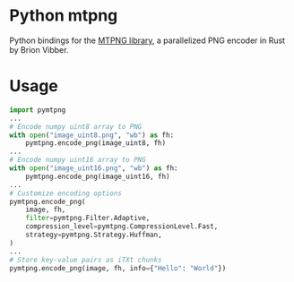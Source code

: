 # Python mtpng
Python bindings for the [MTPNG library](https://github.com/brion/mtpng), a parallelized PNG encoder in Rust by Brion Vibber.

# Usage
```python
import pymtpng
...
# Encode numpy uint8 array to PNG
with open("image_uint8.png", "wb") as fh:
    pymtpng.encode_png(image_uint8, fh)
...
# Encode numpy uint16 array to PNG
with open("image_uint16.png", "wb") as fh:
    pymtpng.encode_png(image_uint16, fh)
...
# Customize encoding options
pymtpng.encode_png(
    image, fh,
    filter=pymtpng.Filter.Adaptive,
    compression_level=pymtpng.CompressionLevel.Fast,
    strategy=pymtpng.Strategy.Huffman,
)
...
# Store key-value pairs as iTXt chunks
pymtpng.encode_png(image, fh, info={"Hello": "World"})
```
